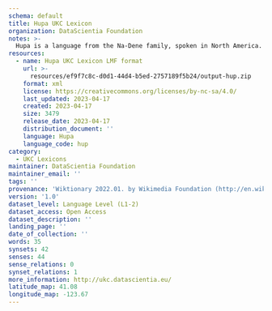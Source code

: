 ```yaml
---
schema: default
title: Hupa UKC Lexicon
organization: DataScientia Foundation
notes: >-
  Hupa is a language from the Na-Dene family, spoken in North America. The UKC Lexicon of Hupa is represented as a lexico-semantic network. It consists of words, word senses, synsets, as well as sense-level and synset-level relationships.
resources:
  - name: Hupa UKC Lexicon LMF format
    url: >-
      resources/ef9f7c8c-d0d1-44d4-b5ed-2757189f5b24/output-hup.zip
    format: xml
    license: https://creativecommons.org/licenses/by-nc-sa/4.0/
    last_updated: 2023-04-17
    created: 2023-04-17
    size: 3479
    release_date: 2023-04-17
    distribution_document: ''
    language: Hupa
    language_code: hup
category:
  - UKC Lexicons
maintainer: DataScientia Foundation
maintainer_email: ''
tags: ''
provenance: 'Wiktionary 2022.01. by Wikimedia Foundation (http://en.wiktionary.org); CogNet 2.1 by Khuyagbaatar Batsuren, National University of Mongolia (http://cognet.ukc.disi.unitn.it); KinDiv: Kinship Diversity 1.0 by Temuulen Khishigsuren (http://ukc.disi.unitn.it/index.php/kinship/); Native Languages of the Americas 2021.11. by Laura Redish and Orrin Lewis (http://www.native-languages.org); Princeton WordNet 2.1 by Princeton University (https://wordnet.princeton.edu)'
version: '1.0'
dataset_level: Language Level (L1-2)
dataset_access: Open Access
dataset_description: ''
landing_page: ''
date_of_collection: ''
words: 35
synsets: 42
senses: 44
sense_relations: 0
synset_relations: 1
more_information: http://ukc.datascientia.eu/
latitude_map: 41.08
longitude_map: -123.67
---
```

